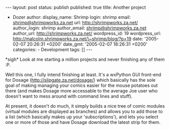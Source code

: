 --- layout: post status: publish published: true title: Another project
- Dozer author: display\_name: Shrimp login: shrimp email:
shrimp@shrimpworks.za.net url: http://shrimpworks.za.net/ author\_login:
shrimp author\_email: shrimp@shrimpworks.za.net author\_url:
http://shrimpworks.za.net/ wordpress\_id: 19 wordpress\_url:
http://malcolm.shrimpworks.za.net/\~shrimp/blog/?p=19 date: '2005-02-07
20:26:31 +0200' date\_gmt: '2005-02-07 18:26:31 +0200' categories: -
Development tags: \[\] ---

\*sigh\* Look at me starting a million projects and never finishing any
of them :P.

Well this one, I fully intend finishing at least. It's a wxPython GUI
front-end for Dosage (http://slipgate.za.net/dosage/) which basically
has the sole goal of making managing your comics easier for the mouse
potatoes out there (and makes Dosage more accessable to the average Joe
user who doesn't want to mess around with command lines and stuff).

At present, it doesn't do much, it simply builds a nice tree of comic
modules (virtual modules are displayed as branches) and allows you to
add those to a list (which basically makes up your 'subscriptions'), and
lets you select one or more of those and have Dosage download the latest
strip for them.
